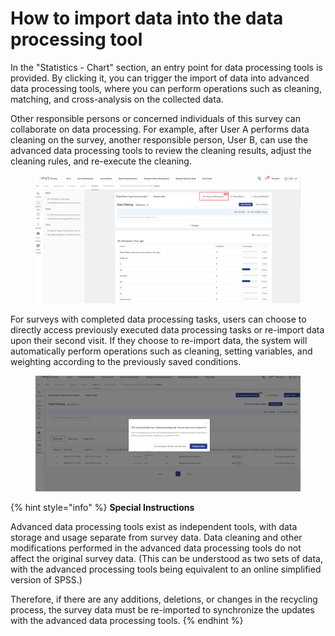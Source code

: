 # How to import data into the data processing tool

In the "Statistics - Chart" section, an entry point for data processing tools is provided. By clicking it, you can trigger the import of data into advanced data processing tools, where you can perform operations such as cleaning, matching, and cross-analysis on the collected data.

Other responsible persons or concerned individuals of this survey can collaborate on data processing. For example, after User A performs data cleaning on the survey, another responsible person, User B, can use the advanced data processing tools to review the cleaning results, adjust the cleaning rules, and re-execute the cleaning.

<figure><img src="../../../.gitbook/assets/image (8) (1) (1) (1).png" alt=""><figcaption></figcaption></figure>

For surveys with completed data processing tasks, users can choose to directly access previously executed data processing tasks or re-import data upon their second visit. If they choose to re-import data, the system will automatically perform operations such as cleaning, setting variables, and weighting according to the previously saved conditions.

<figure><img src="../../../.gitbook/assets/image (10) (1) (1) (1).png" alt=""><figcaption></figcaption></figure>

{% hint style="info" %}
**Special Instructions**

Advanced data processing tools exist as independent tools, with data storage and usage separate from survey data. Data cleaning and other modifications performed in the advanced data processing tools do not affect the original survey data. (This can be understood as two sets of data, with the advanced processing tools being equivalent to an online simplified version of SPSS.)&#x20;

Therefore, if there are any additions, deletions, or changes in the recycling process, the survey data must be re-imported to synchronize the updates with the advanced data processing tools.
{% endhint %}
